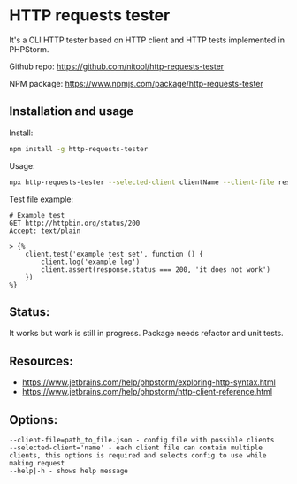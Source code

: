 # HTTP requests tester
It's a CLI HTTP tester based on HTTP client and HTTP tests implemented in PHPStorm.

Github repo: https://github.com/nitool/http-requests-tester

NPM package: https://www.npmjs.com/package/http-requests-tester 

## Installation and usage
Install:
```bash
npm install -g http-requests-tester
```

Usage:
```bash
npx http-requests-tester --selected-client clientName --client-file rest-client.env.json test_file.http 
```

Test file example:
```http
# Example test
GET http://httpbin.org/status/200
Accept: text/plain

> {%
    client.test('example test set', function () {
        client.log('example log')
        client.assert(response.status === 200, 'it does not work')
    })
%}
```

## Status:
It works but work is still in progress. Package needs refactor and unit tests.

## Resources: 
- https://www.jetbrains.com/help/phpstorm/exploring-http-syntax.html
- https://www.jetbrains.com/help/phpstorm/http-client-reference.html

## Options:
```
--client-file=path_to_file.json - config file with possible clients
--selected-client='name' - each client file can contain multiple clients, this options is required and selects config to use while making request
--help|-h - shows help message
```

